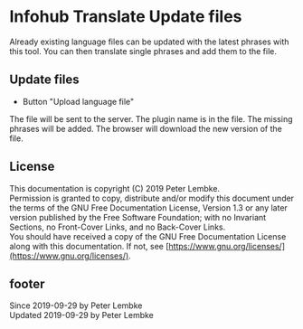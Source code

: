 # Infohub Translate Update files
Already existing language files can be updated with the latest phrases with this tool.
You can then translate single phrases and add them to the file.

## Update files
* Button "Upload language file"

The file will be sent to the server. The plugin name is in the file.
The missing phrases will be added. The browser will download the new version of the file.

## License
This documentation is copyright (C) 2019 Peter Lembke.  
Permission is granted to copy, distribute and/or modify this document under the terms of the GNU Free Documentation License, Version 1.3 or any later version published by the Free Software Foundation; with no Invariant Sections, no Front-Cover Links, and no Back-Cover Links.  
You should have received a copy of the GNU Free Documentation License along with this documentation. If not, see [https://www.gnu.org/licenses/](https://www.gnu.org/licenses/).

## footer
Since 2019-09-29 by Peter Lembke  
Updated 2019-09-29 by Peter Lembke
